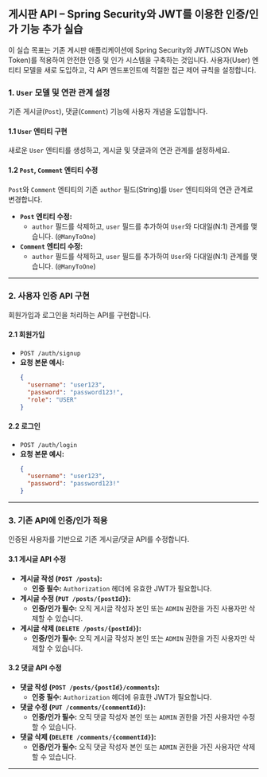 ## 게시판 API – Spring Security와 JWT를 이용한 인증/인가 기능 추가 실습

이 실습 목표는 기존 게시판 애플리케이션에 Spring Security와 JWT(JSON Web Token)를 적용하여 안전한 인증 및 인가 시스템을 구축하는 것입니다. 
사용자(User) 엔티티 모델을 새로 도입하고, 각 API 엔드포인트에 적절한 접근 제어 규칙을 설정합니다.

### 1. `User` 모델 및 연관 관계 설정

기존 게시글(`Post`), 댓글(`Comment`) 기능에 사용자 개념을 도입합니다.

#### 1.1 `User` 엔티티 구현

새로운 `User` 엔티티를 생성하고, 게시글 및 댓글과의 연관 관계를 설정하세요.

#### 1.2 `Post`, `Comment` 엔티티 수정

`Post`와 `Comment` 엔티티의 기존 `author` 필드(String)를 `User` 엔티티와의 연관 관계로 변경합니다.

*   **`Post` 엔티티 수정:**
    - `author` 필드를 삭제하고, `user` 필드를 추가하여 `User`와 다대일(N:1) 관계를 맺습니다. (`@ManyToOne`)
*   **`Comment` 엔티티 수정:**
    - `author` 필드를 삭제하고, `user` 필드를 추가하여 `User`와 다대일(N:1) 관계를 맺습니다. (`@ManyToOne`)

---

### 2. 사용자 인증 API 구현

회원가입과 로그인을 처리하는 API를 구현합니다.

#### 2.1 회원가입

*   `POST /auth/signup`
*   **요청 본문 예시:**
    ```json
    {
      "username": "user123",
      "password": "password123!",
      "role": "USER"
    }
    ```

#### 2.2 로그인

*   `POST /auth/login`
*   **요청 본문 예시:**
    ```json
    {
      "username": "user123",
      "password": "password123!"
    }

---

### 3. 기존 API에 인증/인가 적용

인증된 사용자를 기반으로 기존 게시글/댓글 API를 수정합니다.

#### 3.1 게시글 API 수정

*   **게시글 작성 (`POST /posts`):**
    - **인증 필수:** `Authorization` 헤더에 유효한 JWT가 필요합니다.
*   **게시글 수정 (`PUT /posts/{postId}`):**
    - **인증/인가 필수:** 오직 게시글 작성자 본인 또는 `ADMIN` 권한을 가진 사용자만 삭제할 수 있습니다.
*   **게시글 삭제 (`DELETE /posts/{postId}`):**
    - **인증/인가 필수:** 오직 게시글 작성자 본인 또는 `ADMIN` 권한을 가진 사용자만 삭제할 수 있습니다.

#### 3.2 댓글 API 수정

*   **댓글 작성 (`POST /posts/{postId}/comments`):**
    - **인증 필수:** `Authorization` 헤더에 유효한 JWT가 필요합니다.
*   **댓글 수정 (`PUT /comments/{commentId}`):**
    - **인증/인가 필수:** 오직 댓글 작성자 본인 또는 `ADMIN` 권한을 가진 사용자만 수정할 수 있습니다.
*   **댓글 삭제 (`DELETE /comments/{commentId}`):**
    - **인증/인가 필수:** 오직 댓글 작성자 본인 또는 `ADMIN` 권한을 가진 사용자만 삭제할 수 있습니다.

---